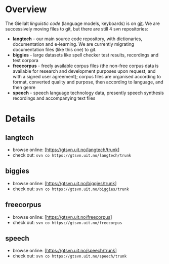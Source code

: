 # Overview

The Giellalt *linguistic code* (language models, keyboards) is on [git](http://github.com/giellalt). We are successively moving files to git, but there are still 4 svn repositories:


* **langtech** - our main source code repository, with dictionaries, documentation and e-learning. We are currently migrating documentation files (like this one) to git.
* **biggies** - large datasets like spell checker test results, recordings and test corpora
* **freecorpus** - freely available corpus files (the non-free corpus data is available for research and development purposes upon request, and with a signed user agreement); corpus files are organised according to format, converted quality and purpose, then according to language, and then genre
* **speech** - speech language technology data, presently speech synthesis recordings and accompanying text files


# Details


## langtech


* browse online: [https://gtsvn.uit.no/langtech/trunk]
* check out: `svn co https://gtsvn.uit.no/langtech/trunk`


## biggies


* browse online: [https://gtsvn.uit.no/biggies/trunk]
* check out: `svn co https://gtsvn.uit.no/biggies/trunk`


## freecorpus


* browse online: [https://gtsvn.uit.no/freecorpus]
* check out: `svn co https://gtsvn.uit.no/freecorpus`


## speech


* browse online: [https://gtsvn.uit.no/speech/trunk]
* check out: `svn co https://gtsvn.uit.no/speech/trunk`
